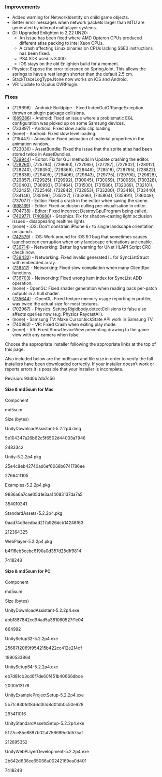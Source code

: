 ### Improvements

*   Added warning for NetworkIdentity on child game objects.
*   Better error messages when network packets larger than MTU are generated by internal multiplayer systems.
*   GI: Upgraded Enlighten to 2.22 UN20:
    *   An issue has been fixed where AMD Opteron CPUs produced different atlas packing to Intel Xeon CPUs.
    *   A crash affecting Linux binaries on CPUs lacking SSE3 instructions has been fixed.
    *   PS4 SDK used is 3.000.
    *   iOS stays on the old Enlighten build for a moment.
*   Physics: Expose the error tolerance on SpringJoint. This allows the springs to have a rest length shorter than the default 2.5 cm.
*   StackTraceLogType.None now works on iOS and Android.
*   VR: Update to Oculus OVRPlugin.

### Fixes

*   (729698) - Android: Buildpipe - Fixed IndexOutOfRangeException thrown on plugin package collisions.
*   ([689286](http://issuetracker.unity3d.com/issues/many-errors-in-logcat-unmatched-hal-pixel-format)) - Android: Fixed an issue where a problematic EGL configuration was picked up on some Samsung devices.
*   (733897) - Android: Fixed slow audio clip loading.
*   (none) - Android: Fixed slow level loading.
*   (715447) - Animation: Fixed animation of material properties in the animation window.
*   (723030) - AssetBundle: Fixed the issue that the sprite atlas had been stored twice in AssetBundles.
*   ([739944](http://issuetracker.unity3d.com/issues/calling-gui-methods-in-update-crashes-the-editor)) - Editor: Fix for GUI methods in Update crashing the editor.
*   ([728260](http://issuetracker.unity3d.com/issues/crash-saving-scene)), (725794), (726660), (727065), (727287), (727802), (728012), (728240), (728350), (728369), (728446), (728518), (728795), (728822), (728836), (729405), (729406), (729643), (729775), (729790), (729828), (729857), (729925), (729992), (730045), (730059), (730069), (730328), (730403), (730993), (731464), (731500), (731586), (732069), (732101), (732425), (732546), (732842), (732853), (733280), (733416), (733440), (734148), (735199), (735227), (735296), (735804), (735991), (736048), (737077) - Editor: Fixed a crash in the editor when saving the scene.
*   ([698169](http://issuetracker.unity3d.com/issues/occlusionculling-scene-filters-are-not-applied-when-occlusion-culling-checkbox-is-marked)) - Editor: Fixed occlusion culling pre-visualisation in editor.
*   (704738) - Editor: Fixed incorrect DestroyGpuProgram being called.
*   ([740977](http://issuetracker.unity3d.com/issues/lights-not-working-with-occlusion)), ([740988](http://issuetracker.unity3d.com/issues/occlusion-culling-not-working-with-shadow-enabled-realtime-lights)) - Graphics: Fix for shadow-casting light occlusion issues - disappearing realtime lights
*   (none) - iOS: Don't constrain iPhone 6+ to single landscape orientation on launch.
*   ([742579](http://issuetracker.unity3d.com/issues/ios-both-portrait-and-landscape-splash-screens-are-shown-at-the-same-time-on-iphones-running-ios-9-dot-1)) - iOS: Work around for iOS 9.1 bug that sometimes causes launchscreen corruption when only landscape orientations are enable.
*   ([736714](http://issuetracker.unity3d.com/issues/unet-when-using-syncliststruct-and-connecting-to-host-error-appears-hlapi-crc-channel-count-error-local-0-remote-1)) - Networking: Better log warning for UNet HLAPI Script CRC check now.
*   ([739432](http://issuetracker.unity3d.com/issues/invalidprogramexception-invalid-il-code-when-using-syncliststruct-where-each-element-also-has-an-array)) - Networking: Fixed invalid generated IL for SyncListStruct with embedded array.
*   ([738517](http://issuetracker.unity3d.com/issues/slow-compilation-times-when-many-clientrpc-or-command-functions-declared)) - Networking: Fixed slow compilation when many ClientRpc functions.
*   ([736703](http://issuetracker.unity3d.com/issues/unet-synclist-passes-wrong-itemindex-to-callback-method-when-the-operation-is-op-add)) - Networking: Fixed wrong item index for SyncList ADD operation.
*   (none) - OpenGL: Fixed shader generation when reading back per-patch outputs in a hull shader.
*   ([735644](http://issuetracker.unity3d.com/issues/textures-takes-more-space-in-memory-from-unity-5-dot-2)) - OpenGL: Fixed texture memory usage reporting in profiler, was twice the actual size for most textures.
*   (702967) - Physics: Setting Rigidbody.detectCollisions to false also affects queries now (e.g. Physics.RaycastAll).
*   (none) - Samsung TV: Make Cursor.lockState API work in Samsung TV.
*   (740962) - VR: Fixed Crash when exiting play mode.
*   (none) - VR: Fixed ShowDeviceView preventing drawing to the game view with any camera when false.

Choose the appropriate installer following the appropriate links at the top of this page.

Also included below are the md5sum and file size in order to verify the full installers have been downloaded correctly. If your installer doesn’t work or reports errors it is possible that your installer is incomplete.

Revision: 93d0b2db7c56

#### Size & md5sum for Mac

Component

md5sum

Size (bytes)

UnityDownloadAssistant-5.2.2p4.dmg

5e104347a26b62c5f6502d44038a7948

2483342

Unity-5.2.2p4.pkg

25e4c8eb42740ad6ef6068b8741786ee

2766411105

Examples-5.2.2p4.pkg

9836a6a7cae05d1e3aa14083137da7a5

354010341

StandardAssets-5.2.2p4.pkg

0aad74c9aedbad217a926dcb14246f63

212364325

WebPlayer-5.2.2p4.pkg

b4f16eb5cebc6190a0d357d25dff9814

7418248

#### Size & md5sum for PC

Component

md5sum

Size (bytes)

UnityDownloadAssistant-5.2.2p4.exe

abb1887842cd94ad5a381060527f1e04

664992

UnitySetup32-5.2.2p4.exe

25687f2069f954215b422cc412e214df

1990533864

UnitySetup64-5.2.2p4.exe

eb7d81cb3cd6f7de60f451b40666dbde

2000513176

UnityExampleProjectSetup-5.2.2p4.exe

5b71c93bfdf8d6d30d8d0fdb0c50e628

295411016

UnityStandardAssetsSetup-5.2.2p4.exe

5127ce85e8887b02af756699c0d575af

212895352

UnityWebPlayerDevelopment-5.2.2p4.exe

2b642d638ce65066a00242169ea0d401

7418248
